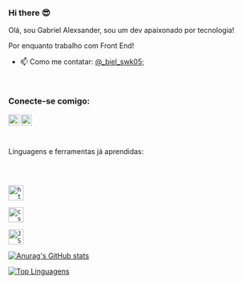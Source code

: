 ### Hi there :sunglasses:


Olá, sou Gabriel Alexsander, sou um dev apaixonado por tecnologia!

Por enquanto trabalho com Front End! 


- 📫 Como me contatar: [@_biel_swk05](https://www.instagram.com/biel_swk05/);
<br>


### Conecte-se comigo:


<a href="https://www.instagram.com/biel_swk05/"> 
<img align="left" width="22px" src="https://cdn-icons-png.flaticon.com/512/1384/1384031.png"/> 
</a>

<a href="https://www.linkedin.com/in/gabriel-alexsander-b461b1250/"> 
<img align="left" width="22px" src="https://cdn-icons-png.flaticon.com/512/785/785312.png"/> 
</a>
<br>
<br>

<p align="left">             
<br>
Linguagens e ferramentas já aprendidas:
<p/>
<br>


<code> <img alt="html-logo" width="30px" height="30px" src="https://cdn.pixabay.com/photo/2017/08/05/11/16/logo-2582748_1280.png">
</code>
<code> <img alt="css-logo" width="30px" height="30px" src="https://w7.pngwing.com/pngs/696/424/png-transparent-logo-css-css3-thumbnail.png">
</code>
<code> <img alt="JS-logo" width="30px" height="30px" src="https://img1.gratispng.com/20180720/bv/kisspng-javascript-logo-html-clip-art-javascript-logo-5b5188b13c2314.0304322315320700652463.jpg">
</code>

[![Anurag's GitHub stats](https://github-readme-stats.vercel.app/api?username=gabrielalexsander18&show_icons=true&theme=cobalt)](https://github.com/anuraghazra/github-readme-stats)

[![Top Linguagens](https://github-readme-stats.vercel.app/api/top-langs/?username=gabrielalexsander18&layout=compact)](https://github.com/anuraghazra/github-readme-stats)
